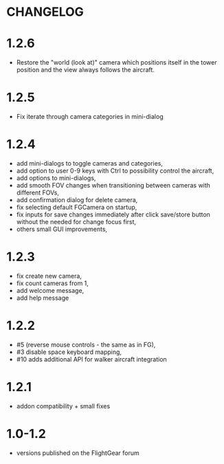 CHANGELOG
=========

# 1.2.6

* Restore the "world (look at)" camera which positions itself in the tower position and the view always follows the aircraft.

# 1.2.5

* Fix iterate through camera categories in mini-dialog

# 1.2.4

* add mini-dialogs to toggle cameras and categories,
* add option to user 0-9 keys with Ctrl to possibility control the aircraft,
* add options to mini-dialogs,
* add smooth FOV changes when transitioning between cameras with different FOVs,
* add confirmation dialog for delete camera,
* fix selecting default FGCamera on startup,
* fix inputs for save changes immediately after click save/store button without the needed for change focus first,
* others small GUI improvements,

# 1.2.3

* fix create new camera,
* fix count cameras from 1,
* add welcome message,
* add help message

# 1.2.2

* #5 (reverse mouse controls - the same as in FG),
* #3 disable space keyboard mapping,
* #10 adds additional API for walker aircraft integration

# 1.2.1

* addon compatibility + small fixes

# 1.0-1.2

* versions published on the FlightGear forum
